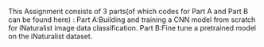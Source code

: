 This Assignment consists of 3 parts(of which codes for Part A and Part B can be found here) :
Part A:Building and training a CNN model from scratch for iNaturalist image data classification.
Part B:Fine tune a pretrained model on the iNaturalist dataset.
